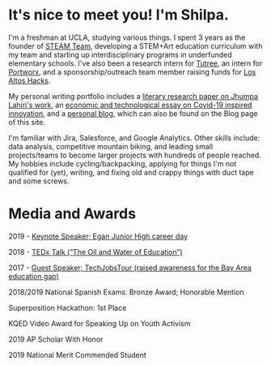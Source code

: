 # It's nice to meet you! I'm Shilpa. 

I'm a freshman at UCLA, studying various things. I spent 3 years as the founder of [STEAM Team](http://steamteamorg.weebly.com/), developing a STEM+Art education curriculum with my team and starting up interdisciplinary programs in underfunded elementary schools. I've also been a research intern for [Tutree](http://v2.tutree.com/), an intern for [Portworx](https://portworx.com/), and a sponsorship/outreach team member raising funds for [Los Altos Hacks](https://www.losaltoshacks.com/).

My personal writing portfolio includes a [literary research paper on Jhumpa Lahiri's work](https://docs.google.com/document/d/1kcqNL44ae6O0nsqL5KTu3EWbf3StlrCORGjADGM4yYM/edit?usp=sharing), an [economic and technological essay on Covid-19 inspired innovation](https://medium.com/@shilpa.padiki.rao/covid-19-emerging-technologies-and-their-economic-implications-d46fa8c0f669), and a [personal blog](https://shilpaontheinternet.wordpress.com), which can also be found on the Blog page of this site.

I'm familiar with Jira, Salesforce, and Google Analytics. Other skills include: data analysis, competitive mountain biking, and leading small projects/teams to become larger projects with hundreds of people reached.
My hobbies include cycling/backpacking, applying for things I'm not qualified for (yet), writing, and fixing old and crappy things with duct tape and some screws.

# Media and Awards

2019 - [Keynote Speaker; Egan Junior High career day](https://docs.google.com/document/d/16NayvdfVF5YLepgT3DZNs8v2pzVO3Ob1EYPk4ntGdNQ/edit)

2018 - [TEDx Talk (“The Oil and Water of Education”)](https://www.youtube.com/watch?v=5HnE2CELDxA)

2017 - [Guest Speaker; TechJobsTour (raised awareness for the Bay Area education gap)](https://techjobstour.com/speakers/shilpa-rao/)

2018/2019 National Spanish Exams: Bronze Award; Honorable Mention

Superposition Hackathon: 1st Place

KQED Video Award for Speaking Up on Youth Activism

2019 AP Scholar With Honor

2019 National Merit Commended Student

<!-- <iframe src="shilparaoseume.pdf" width="200" height="300"> -->